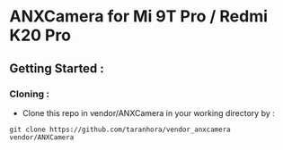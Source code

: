 # ANXCamera for Mi 9T Pro / Redmi K20 Pro
## Getting Started :
### Cloning :
- Clone this repo in vendor/ANXCamera in your working directory by :
```
git clone https://github.com/taranhora/vendor_anxcamera vendor/ANXCamera
```
